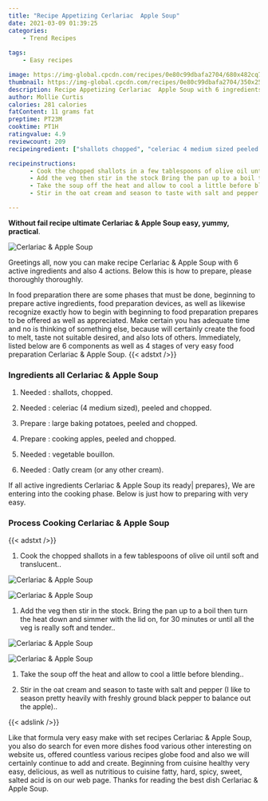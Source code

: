 ```yaml
---
title: "Recipe Appetizing Cerlariac  Apple Soup"
date: 2021-03-09 01:39:25
categories:
    - Trend Recipes
    
tags:
    - Easy recipes

image: https://img-global.cpcdn.com/recipes/0e80c99dbafa2704/680x482cq70/cerlariac-apple-soup-recipe-main-photo.jpg
thumbnail: https://img-global.cpcdn.com/recipes/0e80c99dbafa2704/350x250cq70/cerlariac-apple-soup-recipe-main-photo.jpg
description: Recipe Appetizing Cerlariac  Apple Soup with 6 ingredients and 4 stages of easy cooking.
author: Mollie Curtis
calories: 281 calories
fatContent: 11 grams fat
preptime: PT23M
cooktime: PT1H
ratingvalue: 4.9
reviewcount: 209
recipeingredient: ["shallots chopped", "celeriac 4 medium sized peeled and chopped", "large baking potatoes peeled and chopped", "cooking apples peeled and chopped", "vegetable bouillon", "Oatly cream or any other cream"]

recipeinstructions: 
      - Cook the chopped shallots in a few tablespoons of olive oil until soft and translucent 
      - Add the veg then stir in the stock Bring the pan up to a boil then turn the heat down and simmer with the lid on for 30 minutes or until all the veg is really soft and tender 
      - Take the soup off the heat and allow to cool a little before blending 
      - Stir in the oat cream and season to taste with salt and pepper I like to season pretty heavily with freshly ground black pepper to balance out the apple

---
```




**Without fail recipe ultimate Cerlariac &amp; Apple Soup easy, yummy, practical**. 


![Cerlariac &amp; Apple Soup](https://img-global.cpcdn.com/recipes/0e80c99dbafa2704/680x482cq70/cerlariac-apple-soup-recipe-main-photo.jpg "Cerlariac &amp; Apple Soup")




Greetings all, now you can make recipe Cerlariac &amp; Apple Soup with 6 active ingredients and also 4 actions. Below this is how to prepare, please thoroughly thoroughly.

In food preparation there are some phases that must be done, beginning to prepare active ingredients, food preparation devices, as well as likewise recognize exactly how to begin with beginning to food preparation prepares to be offered as well as appreciated. Make certain you has adequate time and no is thinking of something else, because will certainly create the food to melt, taste not suitable desired, and also lots of others. Immediately, listed below are 6 components as well as 4 stages of very easy food preparation Cerlariac &amp; Apple Soup.
{{< adstxt />}}

### Ingredients all Cerlariac &amp; Apple Soup


1. Needed  : shallots, chopped.

1. Needed  : celeriac (4 medium sized), peeled and chopped.

1. Prepare  : large baking potatoes, peeled and chopped.

1. Prepare  : cooking apples, peeled and chopped.

1. Needed  : vegetable bouillon.

1. Needed  : Oatly cream (or any other cream).



If all active ingredients Cerlariac &amp; Apple Soup its ready| prepares}, We are entering into the cooking phase. Below is just how to preparing with very easy.

### Process Cooking Cerlariac &amp; Apple Soup

{{< adstxt />}}


1. Cook the chopped shallots in a few tablespoons of olive oil until soft and translucent..



![Cerlariac &amp; Apple Soup](https://img-global.cpcdn.com/steps/feac3439870723b1/160x128cq70/cerlariac-apple-soup-recipe-step-1-photo.jpg" "Cerlariac &amp; Apple Soup")

![Cerlariac &amp; Apple Soup](https://img-global.cpcdn.com/steps/0e1fd910121dfa8d/160x128cq70/cerlariac-apple-soup-recipe-step-1-photo.jpg" "Cerlariac &amp; Apple Soup")



1. Add the veg then stir in the stock. Bring the pan up to a boil then turn the heat down and simmer with the lid on, for 30 minutes or until all the veg is really soft and tender..



![Cerlariac &amp; Apple Soup](https://img-global.cpcdn.com/steps/d25d76adef7e5717/160x128cq70/cerlariac-apple-soup-recipe-step-2-photo.jpg" "Cerlariac &amp; Apple Soup")

![Cerlariac &amp; Apple Soup](https://img-global.cpcdn.com/steps/67f9775a36eb4013/160x128cq70/cerlariac-apple-soup-recipe-step-2-photo.jpg" "Cerlariac &amp; Apple Soup")



1. Take the soup off the heat and allow to cool a little before blending..



1. Stir in the oat cream and season to taste with salt and pepper (I like to season pretty heavily with freshly ground black pepper to balance out the apple)..





{{< adslink />}}

Like that formula very easy make with set recipes Cerlariac &amp; Apple Soup, you also do search for even more dishes food various other interesting on website us, offered countless various recipes globe food and also we will certainly continue to add and create. Beginning from cuisine healthy very easy, delicious, as well as nutritious to cuisine fatty, hard, spicy, sweet, salted acid is on our web page. Thanks for reading the best dish Cerlariac &amp; Apple Soup.

